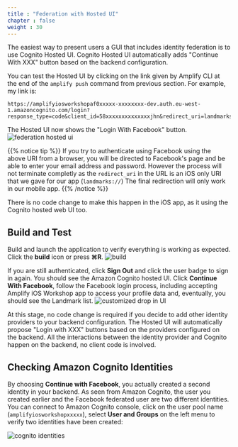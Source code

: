 ```yaml
---
title : "Federation with Hosted UI"
chapter : false
weight : 30
---
```


The easiest way to present users a GUI that includes identity federation is to use Cognito Hosted UI.  Cognito Hosted UI automatically adds "Continue With XXX" button based on the backend configuration.

You can test the Hosted UI by clicking on the link given by Amplify CLI at the end of the `amplify push` command from previous section.  For example, my link is:

```text
https://amplifyiosworkshopaf0xxxxx-xxxxxxxx-dev.auth.eu-west-1.amazoncognito.com/login?response_type=code&client_id=58xxxxxxxxxxxxxxjhn&redirect_uri=landmarks://
```
The Hosted UI now shows the "Login With Facebook" button.
![federation hosted ui](/images/60-30-hostedui-1.png)

{{% notice tip %}}
If you try to authenticate using Facebook using the above URI from a browser, you will be directed to Facebook's page and be able to enter your email address and password.  However the process will not terminate completly as the `redirect_uri` in the URL is an iOS only URI that we gave for our app (`landmarks://`)  The final redirection will only work in our mobile app.
{{% /notice %}}

There is no code change to make this happen in the iOS app, as it using the Cognito hosted web UI too.

## Build and Test

Build and launch the application to verify everything is working as expected. Click the **build** icon <i class="far fa-caret-square-right"></i> or press **&#8984;R**.
![build](/images/20-10-xcode.png)

If you are still authenticated, click **Sign Out** and click the user badge to sign in again. You should see the Amazon Cognito hosted UI.  Click **Continue With Facebook**, follow the Facebook login process, including accepting Amplify iOS Workshop app to access your profile data and, eventually, you should see the Landmark list.
![customized drop in UI](/images/60-30-hostedui-2.png)

At this stage, no code change is required if you decide to add other identity providers to your backend configuration.  The Hosted UI will automatically propose "Login with XXX" buttons based on the providers configured on the backend.  All the interactions between the identity provider and Cognito happen on the backend, no client code is involved.

## Checking Amazon Cognito Identities

By choosing **Continue with Facebook**, you actually created a second identity in your backend.  As seen from Amazon Cognito, the user you created earlier and the Facebook federated user are two different identities.  You can connect to Amazon Cognito console, click on the user pool name (`amplifyiosworkshopxxxxx`), select **User and Groups** on the left menu to verify two identities have been created:

![cognito identities](/images/60-30-hostedui-30.png)